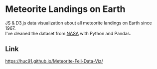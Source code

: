 # Meteorite Landings on Earth

JS & D3.js data visualization about all meteorite landings on Earth since 1967.<br/>
I've cleaned the dataset from [NASA](https://data.nasa.gov/) with Python and Pandas.<br/>

## Link
https://huc91.github.io/Meteorite-Fell-Data-Viz/
